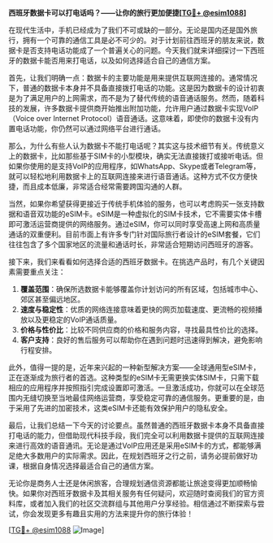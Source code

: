 **西班牙数据卡可以打电话吗？——让你的旅行更加便捷[[TG💪+ @esim1088](https://t.me/s/esim1088)]**

在现代生活中，手机已经成为了我们不可或缺的一部分。无论是国内还是国外旅行，拥有一个可靠的通信工具是必不可少的。对于计划前往西班牙的朋友来说，数据卡是否支持电话功能成了一个普遍关心的问题。今天我们就来详细探讨一下西班牙的数据卡能否用来打电话，以及如何选择适合自己的通信方案。

首先，让我们明确一点：数据卡的主要功能是用来提供互联网连接的。通常情况下，普通的数据卡本身并不具备直接拨打电话的功能。这是因为数据卡的设计初衷是为了满足用户的上网需求，而不是为了替代传统的语音通话服务。然而，随着科技的发展，许多数据卡提供商开始推出附加功能，允许用户通过数据卡实现VoIP（Voice over Internet Protocol）语音通话。这意味着，即使你的数据卡没有内置电话功能，你仍然可以通过网络平台进行通话。

那么，为什么有些人认为数据卡不能打电话呢？其实这与技术细节有关。传统意义上的数据卡，比如那些基于SIM卡的小型模块，确实无法直接拨打或接听电话。但如果你使用的是支持VoIP的应用程序，如WhatsApp、Skype或者Telegram等，就可以轻松地利用数据卡上的互联网连接来进行语音通话。这种方式不仅方便快捷，而且成本低廉，非常适合经常需要跨国沟通的人群。

当然，如果你希望获得更接近于传统手机体验的服务，也可以考虑购买一张支持数据和语音双功能的eSIM卡。eSIM是一种虚拟化的SIM卡技术，它不需要实体卡槽即可激活运营商提供的网络服务。通过eSIM，你可以同时享受高速上网和高质量通话的双重便利。目前市面上有许多专门针对国际旅行者设计的eSIM套餐，它们往往包含了多个国家地区的流量和通话时长，非常适合短期访问西班牙的游客。

接下来，我们来看看如何选择合适的西班牙数据卡。在挑选产品时，有几个关键因素需要重点关注：

1. **覆盖范围**：确保所选数据卡能够覆盖你计划访问的所有区域，包括城市中心、郊区甚至偏远地区。
2. **速度与稳定性**：优质的网络连接意味着更快的网页加载速度、更流畅的视频播放以及更稳定的VoIP通话质量。
3. **价格与性价比**：比较不同供应商的价格和服务内容，寻找最具性价比的选择。
4. **客户支持**：良好的售后服务可以帮助你在遇到问题时迅速得到解决，避免影响行程安排。

此外，值得一提的是，近年来兴起的一种新型解决方案——全球通用型eSIM卡，正在逐渐成为旅行者的首选。这种类型的eSIM卡无需更换实体SIM卡，只需下载相应的应用程序并按照指引完成设置即可激活。一旦激活成功，你就可以在全球范围内无缝切换至当地最佳网络运营商，享受稳定可靠的通信服务。更重要的是，由于采用了先进的加密技术，这类eSIM卡还能有效保护用户的隐私安全。

最后，让我们总结一下今天的讨论要点。虽然普通的西班牙数据卡本身不具备直接打电话的能力，但借助现代科技手段，我们完全可以利用数据卡提供的互联网连接来进行高效的语音通讯。无论是通过VoIP应用还是采用eSIM卡的方式，都能够满足绝大多数用户的实际需求。因此，在规划西班牙之行之前，请务必提前做好功课，根据自身情况选择最适合自己的通信方案。

无论你是商务人士还是休闲旅客，合理规划通信资源都能让旅途变得更加顺畅愉快。如果你对西班牙数据卡及其相关服务有任何疑问，欢迎随时查阅我们的官方资料库，或者加入我们的社区交流群组与其他用户分享经验。相信通过不断探索与尝试，你会发现更多有趣且实用的方法来提升你的旅行体验！

[[TG💪+ @esim1088](https://t.me/s/esim1088) ![Image](https://i.postimg.cc/4NQfJmqS/Snipaste-2025-05-13-00-14-12.png)]